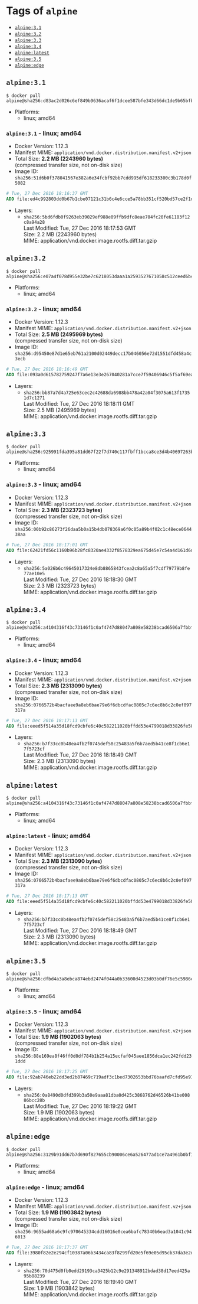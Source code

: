 <!-- THIS FILE IS GENERATED VIA './update-remote.sh' -->

# Tags of `alpine`

-	[`alpine:3.1`](#alpine31)
-	[`alpine:3.2`](#alpine32)
-	[`alpine:3.3`](#alpine33)
-	[`alpine:3.4`](#alpine34)
-	[`alpine:latest`](#alpinelatest)
-	[`alpine:3.5`](#alpine35)
-	[`alpine:edge`](#alpineedge)

## `alpine:3.1`

```console
$ docker pull alpine@sha256:d83ac2d026c6ef849b9636acaf6f1dcee587bfe343d66dc1de9b65bfbc83022b
```

-	Platforms:
	-	linux; amd64

### `alpine:3.1` - linux; amd64

-	Docker Version: 1.12.3
-	Manifest MIME: `application/vnd.docker.distribution.manifest.v2+json`
-	Total Size: **2.2 MB (2243960 bytes)**  
	(compressed transfer size, not on-disk size)
-	Image ID: `sha256:51d6b0f378041567e382a6e34fcbf92bb7cdd995df618233300c3b178d0f5082`

```dockerfile
# Tue, 27 Dec 2016 18:16:37 GMT
ADD file:ed4c992803dd0b67b1cbe07121c31b6c4e6cce5a78bb351cf520bd57ce2f1df9 in / 
```

-	Layers:
	-	`sha256:5bd6fdb0f9263eb39029ef988e09ffb9dfc8eae704fc20fe61183f12c8a94a28`  
		Last Modified: Tue, 27 Dec 2016 18:17:53 GMT  
		Size: 2.2 MB (2243960 bytes)  
		MIME: application/vnd.docker.image.rootfs.diff.tar.gzip

## `alpine:3.2`

```console
$ docker pull alpine@sha256:e07a4f078d955e32be7c6218053daaa1a2593527671058c512ceed6b4d6d788f
```

-	Platforms:
	-	linux; amd64

### `alpine:3.2` - linux; amd64

-	Docker Version: 1.12.3
-	Manifest MIME: `application/vnd.docker.distribution.manifest.v2+json`
-	Total Size: **2.5 MB (2495969 bytes)**  
	(compressed transfer size, not on-disk size)
-	Image ID: `sha256:d95450e87d1e65eb761a2100d02449decc17b046056e72d1551dfd458a4c3ecb`

```dockerfile
# Tue, 27 Dec 2016 18:16:49 GMT
ADD file:093a0d615782759247f7a6e13e3e267040281a7cce7f59406946c5f5af69ea17 in / 
```

-	Layers:
	-	`sha256:bb87a7d4a725e63cec2c42688da6988bb478a42a04f3075a613f17351d7c1271`  
		Last Modified: Tue, 27 Dec 2016 18:18:11 GMT  
		Size: 2.5 MB (2495969 bytes)  
		MIME: application/vnd.docker.image.rootfs.diff.tar.gzip

## `alpine:3.3`

```console
$ docker pull alpine@sha256:925991fda395a81dd67f22f7d740c117fbff1bcca8ce3d4b40697263b5a11557
```

-	Platforms:
	-	linux; amd64

### `alpine:3.3` - linux; amd64

-	Docker Version: 1.12.3
-	Manifest MIME: `application/vnd.docker.distribution.manifest.v2+json`
-	Total Size: **2.3 MB (2323723 bytes)**  
	(compressed transfer size, not on-disk size)
-	Image ID: `sha256:00b92c86273f26daa5b0a15b4db078369a6f0c05a89b4f02c1c48ece064438aa`

```dockerfile
# Tue, 27 Dec 2016 18:17:01 GMT
ADD file:62421fd56c1160b96b28fc8320ae4332f8578329ea675d45e7c54a4d161d6d89 in / 
```

-	Layers:
	-	`sha256:5a026b6c49645017324e8db8865843fcea2c8a65a5f7cdf79779b8fe77ae10e5`  
		Last Modified: Tue, 27 Dec 2016 18:18:30 GMT  
		Size: 2.3 MB (2323723 bytes)  
		MIME: application/vnd.docker.image.rootfs.diff.tar.gzip

## `alpine:3.4`

```console
$ docker pull alpine@sha256:a4104316f43c73146f1c0af4747d88047a808e58238bcad6506a7fbbf3b30b90
```

-	Platforms:
	-	linux; amd64

### `alpine:3.4` - linux; amd64

-	Docker Version: 1.12.3
-	Manifest MIME: `application/vnd.docker.distribution.manifest.v2+json`
-	Total Size: **2.3 MB (2313090 bytes)**  
	(compressed transfer size, not on-disk size)
-	Image ID: `sha256:0766572b4bacfaee9a8eb6bae79e6f6dbcdfac0805c7c6ec8b6c2c0ef097317a`

```dockerfile
# Tue, 27 Dec 2016 18:17:13 GMT
ADD file:eeed5f514a35d18fcd9cbfe6c40c582211020bffdd53e4799018d33826fe5067 in / 
```

-	Layers:
	-	`sha256:b7f33cc0b48ea4fb2f0745def58c25483a5f6b7aed5b41ce8f1cb6e17f5723cf`  
		Last Modified: Tue, 27 Dec 2016 18:18:49 GMT  
		Size: 2.3 MB (2313090 bytes)  
		MIME: application/vnd.docker.image.rootfs.diff.tar.gzip

## `alpine:latest`

```console
$ docker pull alpine@sha256:a4104316f43c73146f1c0af4747d88047a808e58238bcad6506a7fbbf3b30b90
```

-	Platforms:
	-	linux; amd64

### `alpine:latest` - linux; amd64

-	Docker Version: 1.12.3
-	Manifest MIME: `application/vnd.docker.distribution.manifest.v2+json`
-	Total Size: **2.3 MB (2313090 bytes)**  
	(compressed transfer size, not on-disk size)
-	Image ID: `sha256:0766572b4bacfaee9a8eb6bae79e6f6dbcdfac0805c7c6ec8b6c2c0ef097317a`

```dockerfile
# Tue, 27 Dec 2016 18:17:13 GMT
ADD file:eeed5f514a35d18fcd9cbfe6c40c582211020bffdd53e4799018d33826fe5067 in / 
```

-	Layers:
	-	`sha256:b7f33cc0b48ea4fb2f0745def58c25483a5f6b7aed5b41ce8f1cb6e17f5723cf`  
		Last Modified: Tue, 27 Dec 2016 18:18:49 GMT  
		Size: 2.3 MB (2313090 bytes)  
		MIME: application/vnd.docker.image.rootfs.diff.tar.gzip

## `alpine:3.5`

```console
$ docker pull alpine@sha256:dfbd4a3a8ebca874ebd2474f044a0b33600d4523d03b0df76e5c5986cb02d7e8
```

-	Platforms:
	-	linux; amd64

### `alpine:3.5` - linux; amd64

-	Docker Version: 1.12.3
-	Manifest MIME: `application/vnd.docker.distribution.manifest.v2+json`
-	Total Size: **1.9 MB (1902063 bytes)**  
	(compressed transfer size, not on-disk size)
-	Image ID: `sha256:88e169ea8f46ff0d0df784b1b254a15ecfaf045aee1856dca1ec242fdd231ddd`

```dockerfile
# Tue, 27 Dec 2016 18:17:25 GMT
ADD file:92ab746eb22dd3ed2b87469c719adf3c1bed7302653bbd76baafd7cfd95e911e in / 
```

-	Layers:
	-	`sha256:0a8490d0dfd399b3a50e9aaa81dba0d425c3868762d46526b41be00886bcc28b`  
		Last Modified: Tue, 27 Dec 2016 18:19:22 GMT  
		Size: 1.9 MB (1902063 bytes)  
		MIME: application/vnd.docker.image.rootfs.diff.tar.gzip

## `alpine:edge`

```console
$ docker pull alpine@sha256:3129b91dd67b7d690f827655cb90006ce6a526477ad1ce7a4961b0bf1c7bbb68
```

-	Platforms:
	-	linux; amd64

### `alpine:edge` - linux; amd64

-	Docker Version: 1.12.3
-	Manifest MIME: `application/vnd.docker.distribution.manifest.v2+json`
-	Total Size: **1.9 MB (1903842 bytes)**  
	(compressed transfer size, not on-disk size)
-	Image ID: `sha256:9655ad68a6c9fc970645334cdd16016e0cea6bafc78340b6ead3a1041c946013`

```dockerfile
# Tue, 27 Dec 2016 18:17:37 GMT
ADD file:3980f82e2e294cf10387a06b3434ca83f8299fd20e5f69e05d95cb37da3e2d5d in / 
```

-	Layers:
	-	`sha256:70d475d0fb0edd29193ca3425b12c9e291348912bdad38d17eed425a95b88239`  
		Last Modified: Tue, 27 Dec 2016 18:19:40 GMT  
		Size: 1.9 MB (1903842 bytes)  
		MIME: application/vnd.docker.image.rootfs.diff.tar.gzip
